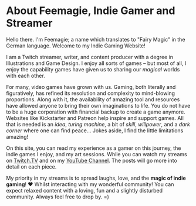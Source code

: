 # About Feemagie, Indie Gamer and Streamer

Hello there. I'm Feemagie; a name which translates to "Fairy Magic" in the German language. Welcome to my Indie Gaming Website!

I am a Twitch streamer, writer, and content producer with a degree in Illustrations and Game Design. I enjoy all sorts of games – but most of all, I enjoy the capability games have given us to sharing our *magical* worlds with each other. 

For many, video games have grown with us. Gaming, both literally and figuratively, has refined its resolution and complexity to mind-blowing proportions. Along with it, the availability of amazing tool and resources have allowed anyone to bring their own imaginations to life. You do not have to be a huge corporation with financial backup to create a game anymore. Websites like Kickstarter and Patreon help inspire and support games. All that is needed is an *idea*, *turing machine*, a bit of *skill*, *willpower*, and a *dark corner* where one can find peace… Jokes aside, I find the little limitations amazing!

On this site, you can read my experience as a gamer on this journey, the indie games I enjoy, and my art sessions. While you can watch my streams on [Twitch.TV](https://www.twitch.tv/feemagie) and on my [YouTube Channel](https://www.youtube.com/channel/UCCMUeXZV1ErWasw2qEG8TfA). The posts will go more into detail on each piece.

My priority in my streams is to spread laughs, love, and the **magic of indie gaming**! ❤ Whilst interacting with my wonderful community! You can expect relaxed content with a loving, fun and a slightly disturbed community. Always feel free to drop by. =)
